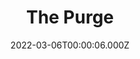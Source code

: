 ---
title: "The Purge"
year: 2013
date: 2022-03-06T00:00:06.000Z
permalink: /almanac/movies/2022-03-06-the-purge/index.html
link: https://letterboxd.com/rknightuk/film/the-purge/1/
rating: 3
tmdbid: 158015
---